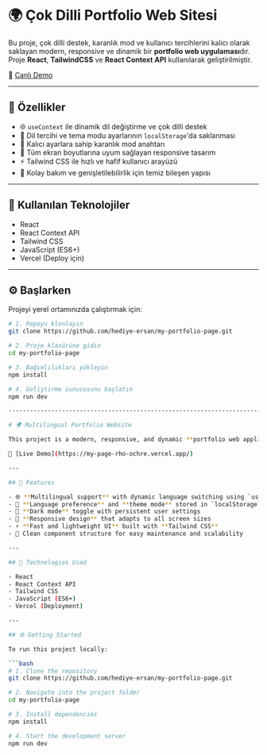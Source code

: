 # 🌍 Çok Dilli Portfolio Web Sitesi

Bu proje, çok dilli destek, karanlık mod ve kullanıcı tercihlerini kalıcı olarak saklayan modern, responsive ve dinamik bir **portfolio web uygulaması**dır. Proje **React**, **TailwindCSS** ve **React Context API** kullanılarak geliştirilmiştir.

🔗 [Canlı Demo](https://my-page-rho-ochre.vercel.app/)

---

## 🚀 Özellikler

- 🌐 `useContext` ile dinamik dil değiştirme ve çok dilli destek  
- 💾 Dil tercihi ve tema modu ayarlarının `localStorage`'da saklanması  
- 🌙 Kalıcı ayarlara sahip karanlık mod anahtarı  
- 📱 Tüm ekran boyutlarına uyum sağlayan responsive tasarım  
- ⚡ Tailwind CSS ile hızlı ve hafif kullanıcı arayüzü  
- 🔧 Kolay bakım ve genişletilebilirlik için temiz bileşen yapısı  

---

## 🧰 Kullanılan Teknolojiler

- React  
- React Context API  
- Tailwind CSS  
- JavaScript (ES6+)  
- Vercel (Deploy için)  

---

## ⚙️ Başlarken

Projeyi yerel ortamınızda çalıştırmak için:

```bash
# 1. Repoyu klonlayın
git clone https://github.com/hediye-ersan/my-portfolio-page.git

# 2. Proje klasörüne gidin
cd my-portfolio-page

# 3. Bağımlılıkları yükleyin
npm install

# 4. Geliştirme sunucusunu başlatın
npm run dev

-------------------------------------------------------------------------------------------------

# 🌍 Multilingual Portfolio Website

This project is a modern, responsive, and dynamic **portfolio web application** featuring multilingual support, dark mode, and persistent user preferences. It is built using **React**, **TailwindCSS**, and **React Context API**.

🔗 [Live Demo](https://my-page-rho-ochre.vercel.app/)

---

## 🚀 Features

- 🌐 **Multilingual support** with dynamic language switching using `useContext`
- 💾 **Language preference** and **theme mode** stored in `localStorage`
- 🌙 **Dark mode** toggle with persistent user settings
- 📱 **Responsive design** that adapts to all screen sizes
- ⚡ **Fast and lightweight UI** built with **Tailwind CSS**
- 🔧 Clean component structure for easy maintenance and scalability

---

## 🧰 Technologies Used

- React
- React Context API
- Tailwind CSS
- JavaScript (ES6+)
- Vercel (Deployment)

---

## ⚙️ Getting Started

To run this project locally:

```bash
# 1. Clone the repository
git clone https://github.com/hediye-ersan/my-portfolio-page.git

# 2. Navigate into the project folder
cd my-portfolio-page

# 3. Install dependencies
npm install

# 4. Start the development server
npm run dev
